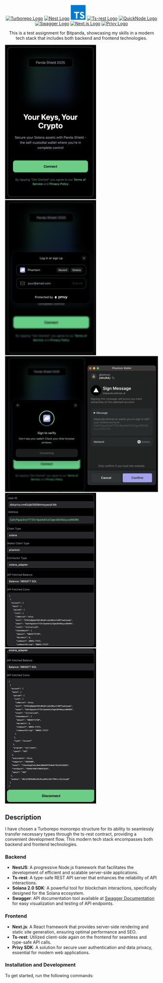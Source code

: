 <!-- Start of Selection -->
<p align="center">
  <a href="https://user-images.githubusercontent.com/4060187/196936123-f6e1db90-784d-4174-b774-92502b718836.png" target="blank"><img src="https://user-images.githubusercontent.com/4060187/196936123-f6e1db90-784d-4174-b774-92502b718836.png" width="50" alt="Turborepo Logo" /></a>
  <a href="http://nestjs.com/" target="blank"><img src="https://nestjs.com/img/logo-small.svg" width="50" alt="Nest Logo" /></a>
  <a href="https://www.typescriptlang.org/" target="blank"><img src="https://raw.githubusercontent.com/devicons/devicon/master/icons/typescript/typescript-original.svg" width="50" alt="TypeScript Logo" /></a>
  <a href="https://ts-rest.dev/" target="blank"><img src="https://avatars.githubusercontent.com/u/109956939?s=400&u=8bf67b1281da46d64eab85f48255cd1892bf0885&v=4" width="50" alt="Ts-rest Logo" /></a>
  <a href="https://www.quicknode.com/" target="blank"><img src="https://avatars.githubusercontent.com/u/53955811?s=200&v=4" width="50" alt="QuickNode Logo" /></a>
  <a href="https://swagger.io/" target="blank"><img src="https://avatars.githubusercontent.com/u/7658037?s=200&v=4" width="50" alt="Swagger Logo" /></a>
  <a href="https://nextjs.org/" target="blank"><img src="https://nextjs.org/static/favicon/favicon.ico" width="50" alt="Next.js Logo" /></a>
  <a href="https://privy.io/" target="blank"><img src="https://avatars.githubusercontent.com/u/81824329?s=200&v=4" width="50" alt="Privy Logo" /></a>
</p>
<!-- End of Selection -->

[circleci-image]: https://img.shields.io/circleci/build/github/nestjs/nest/master?token=abc123def456
[circleci-url]: https://circleci.com/gh/nestjs/nest

<p align="center">This is a test assignment for Bitpanda, showcasing my skills in a modern tech stack that includes both backend and frontend technologies.</p>

<a  href="https://bitpanda.laitman.at">
<img  src="https://github.com/dimlaitman/bitpanda-demo/blob/main/app-flow/1-main.png?raw=true"  alt="Bitpanda Demo"  width="300"  style="display:inline-block;margin-right:10px;">
<img  src="https://github.com/dimlaitman/bitpanda-demo/blob/main/app-flow/2-connect.png?raw=true"  alt="Bitpanda Demo"  width="300"  style="display:inline-block;margin-right:10px;">
</a>

<a  href="https://bitpanda.laitman.at">
<img  src="https://github.com/dimlaitman/bitpanda-demo/blob/main/app-flow/3-sign.png?raw=true"  alt="Bitpanda Demo"  width="600"  style="display:inline-block;margin-right:10px;">
</a>

<a  href="https://bitpanda.laitman.at">
<img  src="https://github.com/dimlaitman/bitpanda-demo/blob/main/app-flow/4-data.png?raw=true"  alt="Bitpanda Demo"  width="300"  style="display:inline-block;margin-right:10px;">
<img  src="https://github.com/dimlaitman/bitpanda-demo/blob/main/app-flow/5-disconnect.png?raw=true"  alt="Bitpanda Demo"  width="300"  style="display:inline-block;">

</a>

## Description

I have chosen a Turborepo monorepo structure for its ability to seamlessly transfer necessary types through the ts-rest contract, providing a convenient development flow. This modern tech stack encompasses both backend and frontend technologies.

### Backend

- **NestJS**: A progressive Node.js framework that facilitates the development of efficient and scalable server-side applications.
- **Ts-rest**: A type-safe REST API server that enhances the reliability of API interactions.
- **Solana 2.0 SDK**: A powerful tool for blockchain interactions, specifically designed for the Solana ecosystem.
- **Swagger**: API documentation tool available at [Swagger Documentation](https://api.bitpanda.laitman.at/docs/) for easy visualization and testing of API endpoints.

### Frontend

- **Next.js**: A React framework that provides server-side rendering and static site generation, ensuring optimal performance and SEO.
- **Ts-rest**: Utilized client-side again on the frontend for seamless and type-safe API calls.
- **Privy SDK**: A solution for secure user authentication and data privacy, essential for modern web applications.

### Installation and Development

To get started, run the following commands:
